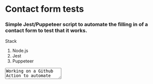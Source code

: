 <h1>Contact form tests</h1>
<h3>Simple Jest/Puppeteer script to automate the filling in of a contact form to test that it works.</h3>
<p>Stack</p>
<ol>
<li>Node.js</li>
<li>Jest</li>
<li>Puppeteer</li>
</ol>
<textarea>Working on a Github Action to automate the test case. Soo...</textarea>